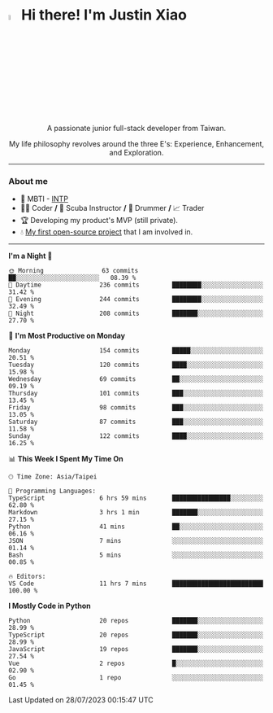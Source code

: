 # <img src="https://media.giphy.com/media/hvRJCLFzcasrR4ia7z/giphy.gif" width="5%">Hi there! I'm Justin Xiao
<p align="center">A passionate junior full-stack developer from Taiwan.  </p>
<p align="center">My life philosophy revolves around the three E's: Experience, Enhancement, and Exploration.</p>

---
### About me
- 👀 MBTI - [INTP](https://www.16personalities.com/intp-personality)
- 👨‍💻 Coder **/** 🤿 Scuba Instructor **/** 🥁 Drummer **/** 📈 Trader
- 🏆 Developing my product's MVP (still private).
- 💧 [My first open-source project](https://github.com/Game-as-a-Service/Game-Lobby-Web) that I am involved in.

---
<!--START_SECTION:waka-->
**I'm a Night 🦉** 

```text
🌞 Morning                63 commits          ██░░░░░░░░░░░░░░░░░░░░░░░   08.39 % 
🌆 Daytime                236 commits         ████████░░░░░░░░░░░░░░░░░   31.42 % 
🌃 Evening                244 commits         ████████░░░░░░░░░░░░░░░░░   32.49 % 
🌙 Night                  208 commits         ███████░░░░░░░░░░░░░░░░░░   27.70 % 
```
📅 **I'm Most Productive on Monday** 

```text
Monday                   154 commits         █████░░░░░░░░░░░░░░░░░░░░   20.51 % 
Tuesday                  120 commits         ████░░░░░░░░░░░░░░░░░░░░░   15.98 % 
Wednesday                69 commits          ██░░░░░░░░░░░░░░░░░░░░░░░   09.19 % 
Thursday                 101 commits         ███░░░░░░░░░░░░░░░░░░░░░░   13.45 % 
Friday                   98 commits          ███░░░░░░░░░░░░░░░░░░░░░░   13.05 % 
Saturday                 87 commits          ███░░░░░░░░░░░░░░░░░░░░░░   11.58 % 
Sunday                   122 commits         ████░░░░░░░░░░░░░░░░░░░░░   16.25 % 
```


📊 **This Week I Spent My Time On** 

```text
🕑︎ Time Zone: Asia/Taipei

💬 Programming Languages: 
TypeScript               6 hrs 59 mins       ████████████████░░░░░░░░░   62.80 % 
Markdown                 3 hrs 1 min         ███████░░░░░░░░░░░░░░░░░░   27.15 % 
Python                   41 mins             ██░░░░░░░░░░░░░░░░░░░░░░░   06.16 % 
JSON                     7 mins              ░░░░░░░░░░░░░░░░░░░░░░░░░   01.14 % 
Bash                     5 mins              ░░░░░░░░░░░░░░░░░░░░░░░░░   00.85 % 

🔥 Editors: 
VS Code                  11 hrs 7 mins       █████████████████████████   100.00 % 
```

**I Mostly Code in Python** 

```text
Python                   20 repos            ███████░░░░░░░░░░░░░░░░░░   28.99 % 
TypeScript               20 repos            ███████░░░░░░░░░░░░░░░░░░   28.99 % 
JavaScript               19 repos            ███████░░░░░░░░░░░░░░░░░░   27.54 % 
Vue                      2 repos             █░░░░░░░░░░░░░░░░░░░░░░░░   02.90 % 
Go                       1 repo              ░░░░░░░░░░░░░░░░░░░░░░░░░   01.45 % 
```




 Last Updated on 28/07/2023 00:15:47 UTC
<!--END_SECTION:waka-->
